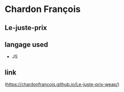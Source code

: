# Chardon François
## Le-juste-prix

## langage used 

- JS

## link
(https://chardonfrancois.github.io/Le-juste-prix-weap/)

